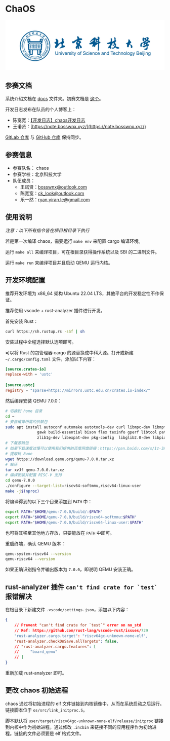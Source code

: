 # ChaOS

![USTB](./docs/image/USTB.jpg)

## 参赛文档

系统介绍文档在 [docs](./docs/) 文件夹。初赛文档是 [这个](./docs/初赛文档.md)。

开发日志发布在队员的个人博客上：

- 陈宽宽：[【开发日志】chaos开发日志](https://sazikk.github.io/posts/%E5%BC%80%E5%8F%91%E6%97%A5%E5%BF%97-chaos%E5%BC%80%E5%8F%91%E6%97%A5%E5%BF%97/)
- 王诺贤：[https://note.bosswnx.xyz/](https://note.bosswnx.xyz/)

[GitLab 仓库](https://gitlab.eduxiji.net/T202410008992750/oskernel2024-chaos) 与 [GitHub 仓库](https://github.com/bosswnx/chaos/) 保持同步。
 
## 参赛信息

- 参赛队名： chaos
- 参赛学校：北京科技大学
- 队伍成员：
  - 王诺贤：[bosswnx@outlook.com](mailto:bosswnx@outlook.com)
  - 陈宽宽：[ck_look@outlook.com](mailto:ck_look@outlook.com)
  - 乐一然：[ryan.yiran.le@gmail.com](mailto:ryan.yiran.le@gmail.com)

## 使用说明

*注意：以下所有指令皆在项目根目录下执行*

若是第一次编译 chaos，需要运行 `make env` 来配置 cargo 编译环境。

运行 `make all` 来编译项目，可在根目录获得操作系统以及 SBI 的二进制文件。

运行 `make run` 来编译项目并且启动 QEMU 运行内核。

## 开发环境配置

推荐开发环境为 x86_64 架构 Ubuntu 22.04 LTS，其他平台的开发稳定性不作保证。

推荐使用 vscode + rust-analyzer 插件进行开发。

首先安装 Rust：

```bash
curl https://sh.rustup.rs -sSf | sh
```

安装过程中全程选择默认选项即可。

可以将 Rust 的包管理器 cargo 的源替换成中科大源。打开或新建 `~/.cargo/config.toml` 文件，添加以下内容：

```toml
[source.crates-io]
replace-with = 'ustc'

[source.ustc]
registry = "sparse+https://mirrors.ustc.edu.cn/crates.io-index/"
```

然后编译安装 QEMU 7.0.0：

```bash
# 切换到 home 目录
cd ~
# 安装编译所需的依赖包
sudo apt install autoconf automake autotools-dev curl libmpc-dev libmpfr-dev libgmp-dev \
              gawk build-essential bison flex texinfo gperf libtool patchutils bc \
              zlib1g-dev libexpat-dev pkg-config  libglib2.0-dev libpixman-1-dev git tmux python3 ninja-build
# 下载源码包
# 如果下载速度过慢可以使用我们提供的百度网盘链接：https://pan.baidu.com/s/1z-iWIPjxjxbdFS2Qf-NKxQ
# 提取码 8woe
wget https://download.qemu.org/qemu-7.0.0.tar.xz
# 解压
tar xvJf qemu-7.0.0.tar.xz
# 编译安装并配置 RISC-V 支持
cd qemu-7.0.0
./configure --target-list=riscv64-softmmu,riscv64-linux-user
make -j$(nproc)
```

将编译得到的以下三个目录添加到 `PATH` 中：

```bash
export PATH="$HOME/qemu-7.0.0/build/:$PATH"
export PATH="$HOME/qemu-7.0.0/build/riscv64-softmmu:$PATH"
export PATH="$HOME/qemu-7.0.0/build/riscv64-linux-user:$PATH"
```

也可将其移至其他地方存放，只要能放在 `PATH` 中即可。

重启终端，确认 QEMU 版本：

```bash
qemu-system-riscv64 --version
qemu-riscv64 --version
```

如果正确识别指令并输出版本为 `7.0.0`，即说明 QEMU 安装正确。

## rust-analyzer 插件 ``can't find crate for `test` `` 报错解决

在根目录下新建文件 `.vscode/settings.json`，添加以下内容：

```json
{
    // Prevent "can't find crate for `test`" error on no_std
    // Ref: https://github.com/rust-lang/vscode-rust/issues/729
    "rust-analyzer.cargo.target": "riscv64gc-unknown-none-elf",
    "rust-analyzer.checkOnSave.allTargets": false,
    // "rust-analyzer.cargo.features": [
    //     "board_qemu"
    // ]
}
```

重新加载 rust-analyzer 即可。

## 更改 chaos 初始进程

chaos 通过将初始进程的 elf 文件链接到内核镜像中，从而在系统启动之后运行。链接脚本位于 `os/src/link_initproc.S`。

脚本默认将 `user/target/riscv64gc-unknown-none-elf/release/initproc` 链接到内核中作为初始进程。通过修改 `.incbin` 来链接不同的应用程序作为初始进程。链接的文件必须要是 elf 格式文件。